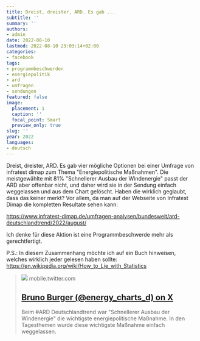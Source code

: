 ```yaml
---
title: Dreist, dreister, ARD. Es gab ...
subtitle: ''
summary: ''
authors:
- admin
date: 2022-08-10
lastmod: 2022-08-10 23:03:14+02:00
categories:
- facebook
tags:
- programmbeschwerden
- energiepolitik
- ard
- umfragen
- sendungen
featured: false
image:
  placement: 1
  caption: ''
  focal_point: Smart
  preview_only: true
slug: ''
year: 2022
languages:
- deutsch
---
```


Dreist, dreister, ARD. Es gab vier mögliche Optionen bei einer Umfrage von infratest dimap zum Thema "Energiepolitische Maßnahmen". Die meistgewählte mit 81% "Schnellerer Ausbau der Windenergie" passt der ARD aber offenbar nicht, und daher wird sie in der Sendung einfach weggelassen und aus dem Chart gelöscht. Haben die wirklich geglaubt, dass das keiner merkt? Vor allem, da man auf der Webseite von Infratest Dimap die kompletten Resultate sehen kann: 

https://www.infratest-dimap.de/umfragen-analysen/bundesweit/ard-deutschlandtrend/2022/august/

Ich denke für diese Aktion ist eine Programmbeschwerde mehr als gerechtfertigt. 

P.S.: In diesem Zusammenhang möchte ich auf ein Buch hinweisen, welches wirklich jeder gelesen haben sollte: https://en.wikipedia.org/wiki/How_to_Lie_with_Statistics
> [![](https://pbs.twimg.com/media/FZZ7VIhXEAEfFS-.jpg:large)](https://mobile.twitter.com/energy_charts_d/status/1555566341251268608)
> mobile.twitter.com
> ## [Bruno Burger (@energy_charts_d) on X](https://mobile.twitter.com/energy_charts_d/status/1555566341251268608)
>
>Beim #ARD Deutschlandtrend war 
"Schnellerer Ausbau der Windenergie"
die wichtigste energiepolitische Maßnahme.
In den Tagesthemen wurde diese wichtigste Maßnahme einfach weggelassen.